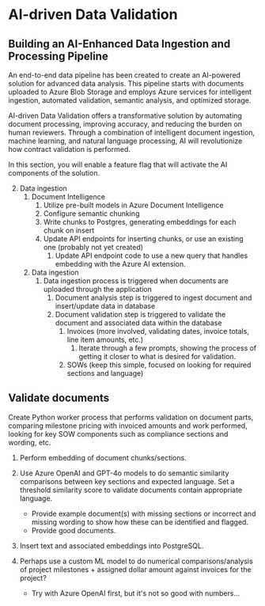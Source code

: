 # AI-driven Data Validation

## Building an AI-Enhanced Data Ingestion and Processing Pipeline

An end-to-end data pipeline has been created to create an AI-powered solution for advanced data analysis. This pipeline starts with documents uploaded to Azure Blob Storage and employs Azure services for intelligent ingestion, automated validation, semantic analysis, and optimized storage.

AI-driven Data Validation offers a transformative solution by automating document processing, improving accuracy, and reducing the burden on human reviewers. Through a combination of intelligent document ingestion, machine learning, and natural language processing, AI will revolutionize how contract validation is performed.

In this section, you will enable a feature flag that will activate the AI components of the solution.



2. Data ingestion
   1. Document Intelligence
      1. Utilize pre-built models in Azure Document Intelligence
      2. Configure semantic chunking
      3. Write chunks to Postgres, generating embeddings for each chunk on insert
      4. Update API endpoints for inserting chunks, or use an existing one (probably not yet created)
         1. Update API endpoint code to use a new query that handles embedding with the Azure AI extension.
   2. Data ingestion
      1. Data ingestion process is triggered when documents are uploaded through the application
          1. Document analysis step is triggered to ingest document and insert/update data in database
          1. Document validation step is triggered to validate the document and associated data within the database
              1. Invoices (more involved, validating dates, invoice totals, line item amounts, etc.)
                  1. Iterate through a few prompts, showing the process of getting it closer to what is desired for validation.
              1. SOWs (keep this simple, focused on looking for required sections and language)

## Validate documents

Create Python worker process that performs validation on document parts, comparing milestone pricing with invoiced amounts and work performed, looking for key SOW components such as compliance sections and wording, etc.

1. Perform embedding of document chunks/sections.

2. Use Azure OpenAI and GPT-4o models to do semantic similarity comparisons between key sections and expected language. Set a threshold similarity score to validate documents contain appropriate language.

    - Provide example document(s) with missing sections or incorrect and missing wording to show how these can be identified and flagged.
    - Provide good documents.

3. Insert text and associated embeddings into PostgreSQL.

4. Perhaps use a custom ML model to do numerical comparisons/analysis of project milestones + assigned dollar amount against invoices for the project?

    - Try with Azure OpenAI first, but it's not so good with numbers...